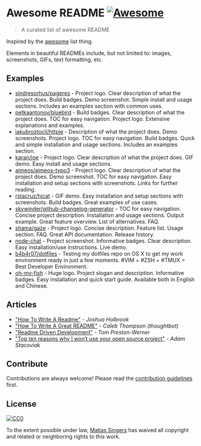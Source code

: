 <i class="fa fa-globe" align="right"></i>
# Awesome README [![Awesome](http://www.oystermag.com/sites/default/files/imagecache/article-image-150x80/images/kanye_head_photo.png)](https://github.com/sindresorhus/awesome)
> A curated list of awesome README

Inspired by the [awesome](https://github.com/sindresorhus/awesome) list thing.

Elements in beautiful READMEs include, but not limited to: images, screenshots, GIFs, text formatting, etc.


## Examples
- [sindresorhus/pageres](https://github.com/sindresorhus/pageres) - Project logo. Clear description of what the project does. Build badges. Demo screenshot. Simple install and usage sections. Includes an examples section with common uses.
- [petkaantonov/bluebird](https://github.com/petkaantonov/bluebird) - Build badges. Clear description of what the project does. TOC for easy navigation. Project logo. Extensive explanations and examples.
- [jakubroztocil/httpie](https://github.com/jakubroztocil/httpie) - Description of what the project does. Demo screenshots. Project logo. TOC for easy navigation. Build badges. Quick and simple installation and usage sections. Includes an examples section.
- [karan/joe](https://github.com/karan/joe) - Project logo. Clear description of what the project does. GIF demo. Easy install and usage sections.
- [aimeos/aimeos-typo3](https://github.com/aimeos/aimeos-typo3) - Project logo. Clear description of what the project does. Demo screenshot. TOC for easy navigation. Easy installation and setup sections with screenshots. Links for further reading.
- [rstacruz/hicat](https://github.com/rstacruz/hicat) - GIF demo. Easy installation and setup sections with screenshots. Build badges. Great examples of use cases.
- [skywinder/github-changelog-generator](https://github.com/skywinder/github-changelog-generator) - TOC for easy navigation. Concise project description. Installation and usage sections. Output example. Great feature overview. List of alternatives. FAQ.
- [shama/gaze](https://github.com/shama/gaze) - Project logo. Concise description. Feature list. Usage section. FAQ. Great API documentation. Release history.
- [node-chat](https://github.com/IgorAntun/node-chat) - Project screenshot. Informative badges. Clear description. Easy installation/use instructions. Live demo.
- [b4b4r07/dotfiles](https://github.com/b4b4r07/dotfiles) - Testing my dotfiles repo on OS X to get my work environment ready in just a few moments. #VIM + #ZSH + #TMUX = Best Developer Environment.
- [oh-my-fish](https://github.com/oh-my-fish/oh-my-fish) - Huge logo. Project slogan and description. Informative badges. Easy installation and quick start guide. Available both in English and Chinese.


## Articles
- ["How To Write A Readme"](http://jfhbrook.github.io/2011/11/09/readmes.html) - *Joshua Holbrook*
- ["How To Write A Great README"](http://robots.thoughtbot.com/how-to-write-a-great-readme) - *Caleb Thompson (thoughtbot)*
- ["Readme Driven Development"](http://tom.preston-werner.com/2010/08/23/readme-driven-development.html) - *Tom Preston-Werner*
- ["Top ten reasons why I won’t use your open source project"](http://thechangelog.com/top-ten-reasons-why-i-wont-use-your-open-source-project/) - *Adam Stacoviak*


## Contribute

Contributions are always welcome!
Please read the [contribution guidelines](contributing.md) first.


## License

[![CC0](http://i.creativecommons.org/p/zero/1.0/88x31.png)](http://creativecommons.org/publicdomain/zero/1.0/)

To the extent possible under law, [Matias Singers](http://mts.io) has waived all copyright and related or neighboring rights to this work.
